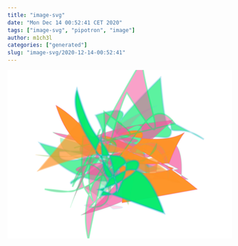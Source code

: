 ```yaml
---
title: "image-svg"
date: "Mon Dec 14 00:52:41 CET 2020"
tags: ["image-svg", "pipotron", "image"]
author: m1ch3l
categories: ["generated"]
slug: "image-svg/2020-12-14-00:52:41"
---
```


![](image.svg)
